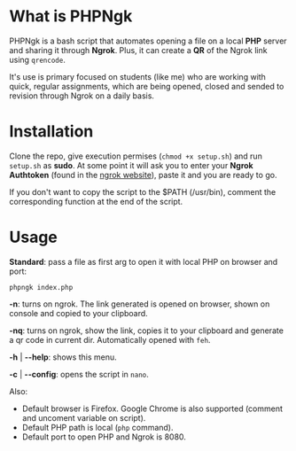# What is PHPNgk
PHPNgk is a bash script that automates opening a file on a local **PHP** server and sharing it through **Ngrok**. Plus, it can create a **QR** of the Ngrok link using `qrencode`. 

It's use is primary focused on students (like me) who are working with quick, regular assignments, which are being opened, closed and sended to revision through Ngrok on a daily basis.

# Installation
Clone the repo, give execution permises (`chmod +x setup.sh`) and run `setup.sh` as **sudo**. At some point it will ask you to enter your **Ngrok Authtoken** (found in the [ngrok website](https://ngrok.com/)), paste it and you are ready to go.

If you don't want to copy the script to the $PATH (/usr/bin), comment the corresponding function at the end of the script.
# Usage
**Standard**: pass a file as first arg to open it with local PHP on browser and port:

    phpngk index.php

**-n**: turns on ngrok. The link generated is opened on browser, shown on console and copied to your clipboard.

**-nq**: turns on ngrok, show the link, copies it to your clipboard and generate a qr code in current dir. Automatically opened with `feh`.

**-h** | **--help**: shows this menu.

**-c** | **--config**: opens the script in `nano`.

Also:
- Default browser is Firefox. Google Chrome is also supported (comment and uncoment variable on script).
- Default PHP path is local (`php` command).
- Default port to open PHP and Ngrok is 8080.
